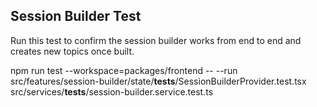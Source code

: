 ## Session Builder Test

Run this test to confirm the session builder works from end to end and creates new topics once built.

npm run test --workspace=packages/frontend -- --run src/features/session-builder/state/__tests__/SessionBuilderProvider.test.tsx src/services/__tests__/session-builder.service.test.ts